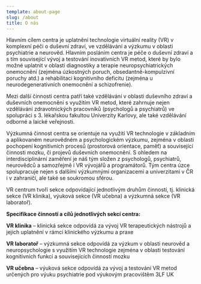 ```yaml
---
template: about-page
slug: /about
title: O nás
---
```


Hlavním cílem centra je uplatnění technologie virtuální reality (VR) v komplexní péči o duševní zdraví, ve vzdělávání a výzkumu v oblasti psychiatrie a neurověd. Hlavním posláním centra je péče o duševní zdraví a s tím související vývoj a testování inovativních VR metod, které by bylo možné uplatnit v oblasti diagnostiky a terapie neuropsychiatrických onemocnění (zejména úzkostných poruch, obsedantně-kompulzivní poruchy atd.) a rehabilitaci kognitivního deficitu (zejména u neurodegenerativních onemocnění a schizofrenie).

Mezi další činnosti centra patří také vzdělávání v oblasti duševního zdraví a duševních onemocnění s využitím VR metod, které zahrnuje nejen vzdělávání zdravotnických pracovníků (psychologů a psychiatrů) ve spolupráci s 3. lékařskou fakultou Univerzity Karlovy, ale také vzdělávání odborné a laické veřejnosti.

Výzkumná činnost centra se orientuje na využití VR technologie v základním a aplikovaném neurovědném a psychologickém výzkumu, zejména v oblasti pochopení kognitivních procesů (prostorová orientace, paměť) a související činnosti mozku, či projevů duševních onemocnění. S ohledem na interdisciplinární zaměření je náš tým složen z psychologů, psychiatrů, neurovědců a samozřejmě i VR vývojářů a programátorů. Tým centra úzce spolupracuje nejen s dalšími výzkumnými organizacemi a univerzitami v ČR i v zahraničí, ale také se soukromou sférou.

VR centrum tvoří sekce odpovídající jednotlivým druhům činností, tj. klinická sekce (VR klinika), výuková sekce (VR učebna) a výzkumná sekce (VR laboratoř).

**Specifikace činností a cílů jednotlivých sekcí centra:**

**VR klinika** – klinická sekce odpovídá za vývoj VR terapeutických nástrojů a jejich uplatnění v rámci klinického výzkumu a praxe

**VR laboratoř** – výzkumná sekce odpovídá za výzkum v oblasti neurověd a neuropsychologie s využitím VR technologie zejména v oblasti testování kognitivních funkcí a souvisejících činností mozku

**VR učebna** – výuková sekce odpovídá za vývoj a testování VR metod určených pro výuku psychiatrie pod výukovým pracovištěm 3LF UK

